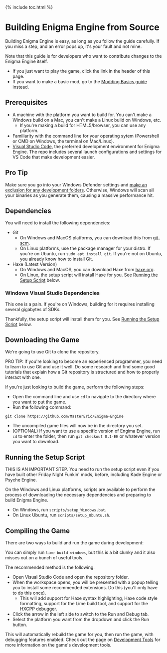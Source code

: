 {% include toc.html %}
# Building Enigma Engine from Source

Building Enigma Engine is easy, as long as you follow the guide carefully. If you miss a step, and an error pops up, it's your fault and not mine.

Note that this guide is for developers who want to contribute changes to the Enigma Engine itself.

* If you just want to play the game, click the link in the header of this page.
* If you want to make a basic mod, go to the [Modding Basics guide](/docs/modding-basics) instead.

## Prerequisites

* A machine with the platform you want to build for. You can't make a Windows build on a Mac, you can't make a Linux build on Windows, etc.
    * If you're making a build for HTML5/browser, you can use any platform.
* Familiarity with the command line for your operating sytem (Powershell or CMD on Windows, the terminal on Mac/Linux).
* [Visual Studio Code](https://code.visualstudio.com/), the preferred development environment for Enigma Engine. The repo includes several launch configurations and settings for VS Code that make development easier.

## Pro Tip

Make sure you go into your Windows Defender settings and [make an exclusion for any development folders](https://support.microsoft.com/en-us/windows/add-an-exclusion-to-windows-security-811816c0-4dfd-af4a-47e4-c301afe13b26). Otherwise, Windows will scan all your binaries as you generate them, causing a massive performance hit.

## Dependencies

You will need to install the following dependencies:
* Git
    * On Windows and MacOS platforms, you can download this from [git-scm](https://git-scm.com/downloads).
    * On Linux platforms, use the package manager for your distro. If you're on Ubuntu, run `sudo apt install git`. If you're not on Ubuntu, you already know how to install Git.
* Haxe (Latest Version)
    * On Windows and MacOS, you can download Haxe from [haxe.org](https://haxe.org/download/).
    * On Linux, the setup script will install Haxe for you. See [Running the Setup Script](#running-the-setup-script) below.

### Windows Visual Studio Dependencies

This one is a pain. If you're on Windows, building for it requires installing several gigabytes of SDKs.

Thankfully, the setup script will install them for you. See [Running the Setup Script](#running-the-setup-script) below.

## Downloading the Game

We're going to use Git to clone the repository.

PRO TIP: If you're looking to become an experienced programmer, you need to learn to use Git and use it well. Do some research and find some good tutorials that explain how a Git repository is structured and how to properly interact with one.

If you're just looking to build the game, perform the following steps:

* Open the command line and use `cd` to navigate to the directory where you want to put the game.
* Run the following command:
```
git clone https://github.com/MasterEric/Enigma-Engine
```
* The uncompiled game files will now be in the directory you set.
* (OPTIONAL) If you want to use a specific version of Engima Engine, run `cd` to enter the folder, then run `git checkout 0.1-EE` or whatever version you want to download.

## Running the Setup Script

THIS IS AN IMPORTANT STEP. You need to run the setup script even if you have built other Friday Night Funkin' mods, before, including Kade Engine or Psyche Engine.

On the Windows and Linux platforms, scripts are available to perform the process of downloading the necessary dependencies and preparing to build Enigma Engine.

* On Windows, run `scripts/setup_Windows.bat`.
* On Linux Ubuntu, run `scripts/setup_Ubuntu.sh`.

## Compiling the Game
There are two ways to build and run the game during development:

You can simply run `lime build windows`, but this is a bit clunky and it also misses out on a bunch of useful tools.

The recommended method is the following:

* Open Visual Studio Code and open the repository folder.
* When the workspace opens, you will be presented with a popup telling you to install some recommended extensions. Do this (you'll only have to do this once).
    * This will add support for Haxe syntax highlighting, Haxe code style formatting, support for the Lime build tool, and support for the HXCPP debugger.
* Click the arrow in the left side to switch to the Run and Debug tab.
* Select the platform you want from the dropdown and click the Run button.

This will automatically rebuild the game for you, then run the game, with debugging features enabled. Check out the page on [Development Tools](/docs/development-tools) for more information on the game's development tools.
